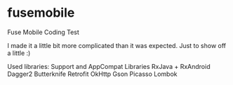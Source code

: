 # fusemobile
Fuse Mobile Coding Test

I made it a little bit more complicated than it was expected. Just to show off a little :)

Used libraries:
Support and AppCompat Libraries
RxJava + RxAndroid
Dagger2
Butterknife
Retrofit 
OkHttp
Gson
Picasso
Lombok



